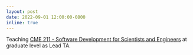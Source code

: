 ```yaml
---
layout: post
date: 2022-09-01 12:00:00-0800
inline: true
---
```


Teaching [CME 211 - Software Development for Scientists and Engineers](https://github.com/cme211/notes) at graduate level as Lead TA.
